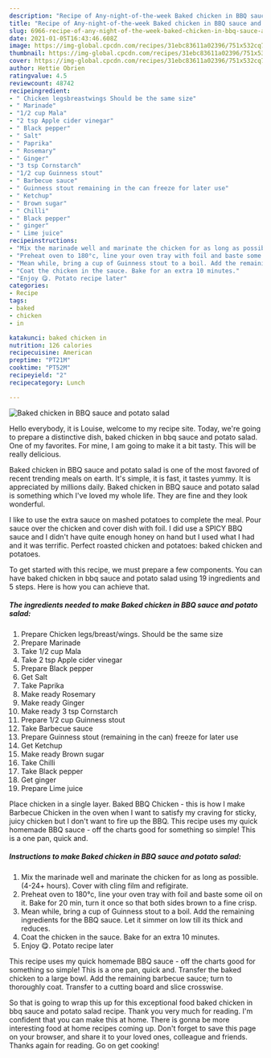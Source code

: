 ```yaml
---
description: "Recipe of Any-night-of-the-week Baked chicken in BBQ sauce and potato salad"
title: "Recipe of Any-night-of-the-week Baked chicken in BBQ sauce and potato salad"
slug: 6966-recipe-of-any-night-of-the-week-baked-chicken-in-bbq-sauce-and-potato-salad
date: 2021-01-05T16:43:46.608Z
image: https://img-global.cpcdn.com/recipes/31ebc83611a02396/751x532cq70/baked-chicken-in-bbq-sauce-and-potato-salad-recipe-main-photo.jpg
thumbnail: https://img-global.cpcdn.com/recipes/31ebc83611a02396/751x532cq70/baked-chicken-in-bbq-sauce-and-potato-salad-recipe-main-photo.jpg
cover: https://img-global.cpcdn.com/recipes/31ebc83611a02396/751x532cq70/baked-chicken-in-bbq-sauce-and-potato-salad-recipe-main-photo.jpg
author: Hettie Obrien
ratingvalue: 4.5
reviewcount: 48742
recipeingredient:
- " Chicken legsbreastwings Should be the same size"
- " Marinade"
- "1/2 cup Mala"
- "2 tsp Apple cider vinegar"
- " Black pepper"
- " Salt"
- " Paprika"
- " Rosemary"
- " Ginger"
- "3 tsp Cornstarch"
- "1/2 cup Guinness stout"
- " Barbecue sauce"
- " Guinness stout remaining in the can freeze for later use"
- " Ketchup"
- " Brown sugar"
- " Chilli"
- " Black pepper"
- " ginger"
- " Lime juice"
recipeinstructions:
- "Mix the marinade well and marinate the chicken for as long as possible. (4-24+ hours). Cover with cling film and refigirate."
- "Preheat oven to 180°c, line your oven tray with foil and baste some oil on it. Bake for 20 min, turn it once so that both sides brown to a fine crisp."
- "Mean while, bring a cup of Guinness stout to a boil. Add the remaining ingredients for the BBQ sauce. Let it simmer on low till its thick and reduces."
- "Coat the chicken in the sauce. Bake for an extra 10 minutes."
- "Enjoy 😋. Potato recipe later"
categories:
- Recipe
tags:
- baked
- chicken
- in

katakunci: baked chicken in 
nutrition: 126 calories
recipecuisine: American
preptime: "PT21M"
cooktime: "PT52M"
recipeyield: "2"
recipecategory: Lunch

---
```



![Baked chicken in BBQ sauce and potato salad](https://img-global.cpcdn.com/recipes/31ebc83611a02396/751x532cq70/baked-chicken-in-bbq-sauce-and-potato-salad-recipe-main-photo.jpg)

Hello everybody, it is Louise, welcome to my recipe site. Today, we're going to prepare a distinctive dish, baked chicken in bbq sauce and potato salad. One of my favorites. For mine, I am going to make it a bit tasty. This will be really delicious.

Baked chicken in BBQ sauce and potato salad is one of the most favored of recent trending meals on earth. It's simple, it is fast, it tastes yummy. It is appreciated by millions daily. Baked chicken in BBQ sauce and potato salad is something which I've loved my whole life. They are fine and they look wonderful.

I like to use the extra sauce on mashed potatoes to complete the meal. Pour sauce over the chicken and cover dish with foil. I did use a SPICY BBQ sauce and I didn&#39;t have quite enough honey on hand but I used what I had and it was terrific. Perfect roasted chicken and potatoes: baked chicken and potatoes.


To get started with this recipe, we must prepare a few components. You can have baked chicken in bbq sauce and potato salad using 19 ingredients and 5 steps. Here is how you can achieve that.

<!--inarticleads1-->

##### The ingredients needed to make Baked chicken in BBQ sauce and potato salad:

1. Prepare  Chicken legs/breast/wings. Should be the same size
1. Prepare  Marinade
1. Take 1/2 cup Mala
1. Take 2 tsp Apple cider vinegar
1. Prepare  Black pepper
1. Get  Salt
1. Take  Paprika
1. Make ready  Rosemary
1. Make ready  Ginger
1. Make ready 3 tsp Cornstarch
1. Prepare 1/2 cup Guinness stout
1. Take  Barbecue sauce
1. Prepare  Guinness stout (remaining in the can) freeze for later use
1. Get  Ketchup
1. Make ready  Brown sugar
1. Take  Chilli
1. Take  Black pepper
1. Get  ginger
1. Prepare  Lime juice


Place chicken in a single layer. Baked BBQ Chicken - this is how I make Barbecue Chicken in the oven when I want to satisfy my craving for sticky, juicy chicken but I don&#39;t want to fire up the BBQ. This recipe uses my quick homemade BBQ sauce - off the charts good for something so simple! This is a one pan, quick and. 

<!--inarticleads2-->

##### Instructions to make Baked chicken in BBQ sauce and potato salad:

1. Mix the marinade well and marinate the chicken for as long as possible. (4-24+ hours). Cover with cling film and refigirate.
1. Preheat oven to 180°c, line your oven tray with foil and baste some oil on it. Bake for 20 min, turn it once so that both sides brown to a fine crisp.
1. Mean while, bring a cup of Guinness stout to a boil. Add the remaining ingredients for the BBQ sauce. Let it simmer on low till its thick and reduces.
1. Coat the chicken in the sauce. Bake for an extra 10 minutes.
1. Enjoy 😋. Potato recipe later


This recipe uses my quick homemade BBQ sauce - off the charts good for something so simple! This is a one pan, quick and. Transfer the baked chicken to a large bowl. Add the remaining barbecue sauce; turn to thoroughly coat. Transfer to a cutting board and slice crosswise. 

So that is going to wrap this up for this exceptional food baked chicken in bbq sauce and potato salad recipe. Thank you very much for reading. I'm confident that you can make this at home. There is gonna be more interesting food at home recipes coming up. Don't forget to save this page on your browser, and share it to your loved ones, colleague and friends. Thanks again for reading. Go on get cooking!
